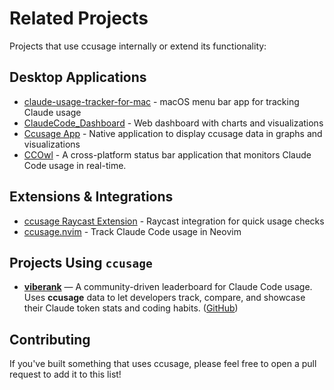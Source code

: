 # Related Projects

Projects that use ccusage internally or extend its functionality:

## Desktop Applications

- [claude-usage-tracker-for-mac](https://github.com/penicillin0/claude-usage-tracker-for-mac) - macOS menu bar app for tracking Claude usage
- [ClaudeCode_Dashboard](https://github.com/m-sigepon/ClaudeCode_Dashboard) - Web dashboard with charts and visualizations
- [Ccusage App](https://github.com/EthanBarlo/ccusage-app) - Native application to display ccusage data in graphs and visualizations
- [CCOwl](https://github.com/sivchari/ccowl) - A cross-platform status bar application that monitors Claude Code usage in real-time.

## Extensions & Integrations

- [ccusage Raycast Extension](https://www.raycast.com/nyatinte/ccusage) - Raycast integration for quick usage checks
- [ccusage.nvim](https://github.com/S1M0N38/ccusage.nvim) - Track Claude Code usage in Neovim

## Projects Using `ccusage`

- **[viberank](https://viberank.app)** — A community-driven leaderboard for Claude Code usage. Uses **ccusage** data to let developers track, compare, and showcase their Claude token stats and coding habits. ([GitHub](https://github.com/sculptdotfun/viberank))

## Contributing

If you've built something that uses ccusage, please feel free to open a pull request to add it to this list!

